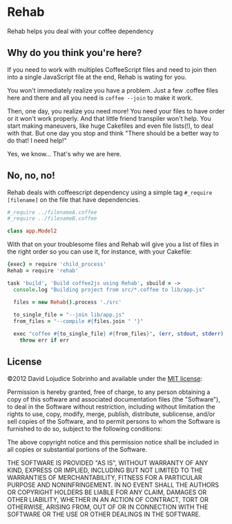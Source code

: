 # Rehab

Rehab helps you deal with your coffee dependency

## Why do you think you're here?

If you need to work with multiples CoffeeScript files and need to join then into a single JavaScript file at the end, Rehab is wating for you. 

You won't immediately realize you have a problem. Just a few .coffee files here and there and all you need is ```coffee --join``` to make it work.

Then, one day, you realize you need more! You need your files to have order or it won't work properly. And that little friend transpiler won't help. You start making maneuvers, like huge Cakefiles and even file lists(!), to deal with that. But one day you stop and think "There should be a better way to do that! I need help!"

Yes, we know... That's why we are here.


## No, no, no!

Rehab deals with coffeescript dependency using a simple tag ```#_require [filename]``` on the file that have dependencies.

```coffeescript
#_require ../filenameA.coffee
#_require ../filenameB.coffee

class app.Model2

```

With that on your troublesome files and Rehab will give you a list of files in the right order so you can use it, for instance, with your Cakefile:

```coffeescript
{exec} = require 'child_process'
Rehab = require 'rehab'

task 'build', 'Build coffee2js using Rehab', sbuild = ->
  console.log "Building project from src/*.coffee to lib/app.js"

  files = new Rehab().process './src'
  
  to_single_file = "--join lib/app.js"
  from_files = "--compile #{files.join ' '}"

  exec "coffee #{to_single_file} #{from_files}", (err, stdout, stderr) ->
    throw err if err
```

## License

©2012 David Lojudice Sobrinho and available under the [MIT license](http://www.opensource.org/licenses/mit-license.php):

Permission is hereby granted, free of charge, to any person obtaining a copy of this software and associated documentation files (the "Software"), to deal in the Software without restriction, including without limitation the rights to use, copy, modify, merge, publish, distribute, sublicense, and/or sell copies of the Software, and to permit persons to whom the Software is furnished to do so, subject to the following conditions:

The above copyright notice and this permission notice shall be included in all copies or substantial portions of the Software.

THE SOFTWARE IS PROVIDED "AS IS", WITHOUT WARRANTY OF ANY KIND, EXPRESS OR IMPLIED, INCLUDING BUT NOT LIMITED TO THE WARRANTIES OF MERCHANTABILITY, FITNESS FOR A PARTICULAR PURPOSE AND NONINFRINGEMENT. IN NO EVENT SHALL THE AUTHORS OR COPYRIGHT HOLDERS BE LIABLE FOR ANY CLAIM, DAMAGES OR OTHER LIABILITY, WHETHER IN AN ACTION OF CONTRACT, TORT OR OTHERWISE, ARISING FROM, OUT OF OR IN CONNECTION WITH THE SOFTWARE OR THE USE OR OTHER DEALINGS IN THE SOFTWARE.